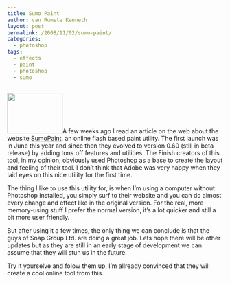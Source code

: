 ```yaml
---
title: Sumo Paint
author: van Rumste Kenneth
layout: post
permalink: /2008/11/02/sumo-paint/
categories:
  - photoshop
tags:
  - effects
  - paint
  - photoshop
  - sumo
---
```

[<img class="alignright size-full wp-image-223" style="border: 0pt none;" title="sumo paint" src="http://www.devexp.eu/wp-content/uploads/2008/11/images.jpeg" alt="" width="129" height="94" />][1]A few weeks ago I read an article on the web about the website <a href=" http://www.sumopaint.com/" target="_blank">SumoPaint</a>, an online flash based paint utility. The first launch was in June this year and since then they evolved to version 0.60 (still in beta release) by adding tons off features and utilities. The Finish creators of this tool, in my opinion, obviously used Photoshop as a base to create the layout and feeling of their tool. I don&#8217;t think that Adobe was very happy when they laid eyes on this nice utility for the first time.

The thing I like to use this utility for, is when I&#8217;m using a computer without Photoshop installed, you simply surf to their website and you can do almost every change and effect like in the original version. For the real, more memory-using stuff I prefer the normal version, it&#8217;s a lot quicker and still a bit more user friendly.

But after using it a few times, the only thing we can conclude is that the guys of Snap Group Ltd. are doing a great job. Lets hope there will be other updates but as they are still in an early stage of development we can assume that they will stun us in the future.

Try it yourselve and folow them up, I&#8217;m allready convinced that they will create a cool online tool from this.

 [1]: www.sumopaint.com